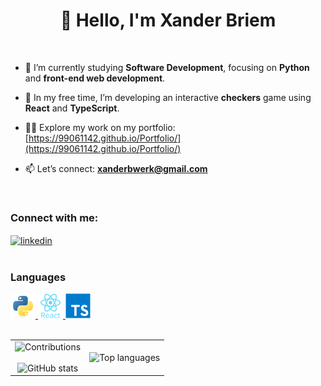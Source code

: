 <h1 
    align="center"
>
    👋 Hello, I'm Xander Briem
</h1>

<br>

- 🌱 I’m currently studying **Software Development**, focusing on **Python** and **front-end web development**.

- 🔭 In my free time, I’m developing an interactive **checkers** game using **React** and **TypeScript**.

- 👨‍💻 Explore my work on my portfolio: [https://99061142.github.io/Portfolio/](https://99061142.github.io/Portfolio/)

- 📫 Let’s connect: **xanderbwerk@gmail.com**

<br>

<!-- Links to websites where people can connect with me -->
<h3
    align="left"
>
    Connect with me:
</h3>
<div
    align="left"
>
	<!-- LinkedIn -->
    <a
        href="https://linkedin.com/in/xander-briem"
        target="blank"
    >
        <img
            align="center"
            src="https://raw.githubusercontent.com/rahuldkjain/github-profile-readme-generator/master/src/images/icons/Social/linked-in-alt.svg"
            alt="linkedin"
            height="30"
            width="40"
        />
    </a>
</div>

<br>

<!-- Show images of the programming languages which I am using within my projects -->
<h3
    align="left"
>
    Languages
</h3>
<div
    align="left"
>
	<!-- Python -->
    <a
        href="https://www.python.org"
        target="_blank"
        rel="noreferrer"
    >
        <img
            src="https://raw.githubusercontent.com/devicons/devicon/master/icons/python/python-original.svg"
            alt="python"
            width="40"
            height="40"
        />
    </a>
	<!-- React -->
    <a
        href="https://reactjs.org/"
        target="_blank"
        rel="noreferrer"
    >
        <img
            src="https://raw.githubusercontent.com/devicons/devicon/master/icons/react/react-original-wordmark.svg"
            alt="react" 
            width="40"
            height="40"
        />
    </a>
	<!-- TypeScript -->
    <a
        href="https://www.typescriptlang.org/"
        target="_blank"
        rel="noreferrer"
    >
        <img 
            src="https://raw.githubusercontent.com/devicons/devicon/master/icons/typescript/typescript-original.svg"
            alt="typescript"
            width="40"
            height="40"
        />
    </a>
</div>

<br>

<!-- Show the stats of my GitHub -->
<div
    align="center"
>
    <table>
        <tr>
            <td
                align="center"
            >
				<!-- Contributions (total commits and current/longest commit streak -->
                <img
                    width="100%"
                    src="https://github-readme-streak-stats.herokuapp.com/?user=99061142&locale=en&theme=radical"
                    alt="Contributions"
                />
                <br>
				<br>
				<!-- Global GitHub stats (total commits past year, total earned stars, etc) -->
                <img
                    width="100%"
                    src="https://github-readme-stats.vercel.app/api?username=99061142&show_icons=true&locale=en&theme=radical"
                    alt="GitHub stats"
                />
            </td>
            <td
                align="center"
            >
				<!-- Pie chart of the languages I used within my public projects -->
                <img
                    width="100%"
                    src="https://github-readme-stats.vercel.app/api/top-langs/?username=99061142&layout=pie&locale=en&theme=radical"
                    alt="Top languages"
                />
            </td>
        </tr>
    </table>
</div>
